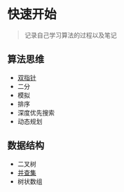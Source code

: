 # 快速开始

> 记录自己学习算法的过程以及笔记



## 算法思维

* [双指针](search.md)
* 二分
* 模拟
* 排序
* 深度优先搜索
* 动态规划

## 数据结构

* 二叉树
* [并查集](并查集.md)
* 树状数组




